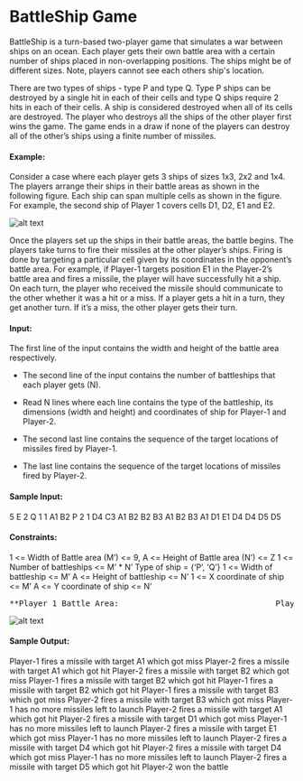 # BattleShip Game

BattleShip is a turn-based two-player game that simulates a war between ships on an ocean.
Each player gets their own battle area with a certain number of ships placed in non-overlapping positions. The ships might be of different sizes. Note, players cannot see each others ship's location.

There are two types of ships - type P and type Q. Type P ships can be destroyed by a single hit in each of their cells and type Q ships require 2 hits in each of their cells.
A ship is considered destroyed when all of its cells are destroyed.
The player who destroys all the ships of the other player first wins the game. The game ends in a draw if none of the players can destroy all of the other’s ships using a finite number of missiles.

#### Example:

Consider a case where each player gets 3 ships of sizes 1x3, 2x2 and 1x4. The players arrange their ships in their battle areas as shown in the following figure.
Each ship can span multiple cells as shown in the figure. For example, the second ship of Player 1 covers cells D1, D2, E1 and E2.

![alt text](https://user-images.githubusercontent.com/9547856/104731269-787f8780-5761-11eb-8158-f80797e37a02.jpg)

Once the players set up the ships in their battle areas, the battle begins.
The players take turns to fire their missiles at the other player’s ships. Firing is done by targeting a particular cell given by its coordinates in the opponent’s battle area. For example, if Player-1 targets position E1 in the
Player-2’s battle area and fires a missile, the player will have successfully hit a ship. On each turn, the player who received the missile should communicate to the other whether it was a hit or a miss.
If a player gets a hit in a turn, they get another turn. If it’s a miss, the other player gets their turn.

#### Input:


The first line of the input contains the width and height of the battle area respectively.
 
-	The second line of the input contains the number of battleships that each player gets (N).

-	Read N lines where each line contains the type of the battleship, its dimensions (width and height) and coordinates of ship for
Player-1 and Player-2.

-	The second last line contains the sequence of the target locations of missiles fired by Player-1.

-	The last line contains the sequence of the target locations of missiles fired by Player-2.


#### Sample Input:
5 E
2
Q 1 1 A1 B2 P 2 1 D4 C3 A1 B2 B2 B3
A1 B2 B3 A1 D1 E1 D4 D4 D5 D5


#### Constraints:

1 <= Width of Battle area (M’) <= 9, A <= Height of Battle area (N’) <= Z
1 <= Number of battleships <= M’ * N’ Type of ship = {‘P’, ‘Q’}
1 <= Width of battleship <= M’ A <= Height of battleship <= N’ 1 <= X coordinate of ship <= M’ A <= Y coordinate of ship <= N’




<pre>**Player 1 Battle Area:	                             Player 2 Battle Area(**</pre> 

![alt text](https://user-images.githubusercontent.com/9547856/104731274-7a494b00-5761-11eb-8eac-982a5def86ea.jpg)

 
#### Sample Output:

Player-1 fires a missile with target A1 which got miss Player-2 fires a missile with target A1 which got hit Player-2 fires a missile with target B2 which got miss Player-1 fires a missile with target B2 which got hit Player-1 fires a missile with target B2 which got hit Player-1 fires a missile with target B3 which got miss Player-2 fires a missile with target B3 which got miss Player-1 has no more missiles left to launch
Player-2 fires a missile with target A1 which got hit Player-2 fires a missile with target D1 which got miss Player-1 has no more missiles left to launch
Player-2 fires a missile with target E1 which got miss Player-1 has no more missiles left to launch
Player-2 fires a missile with target D4 which got hit Player-2 fires a missile with target D4 which got miss Player-1 has no more missiles left to launch
Player-2 fires a missile with target D5 which got hit Player-2 won the battle
